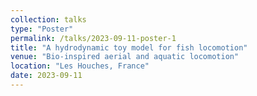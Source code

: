 ```yaml
---                                      
collection: talks
type: "Poster"
permalink: /talks/2023-09-11-poster-1
title: "A hydrodynamic toy model for fish locomotion"
venue: "Bio-inspired aerial and aquatic locomotion"
location: "Les Houches, France"
date: 2023-09-11
---
```

